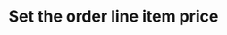 ---
title: "Set the order line item price"
name: "channelmeta_shopify"
key: "order_use_system_price"
description: "If false, uses price from Shopify and If true, uses the price of the variant from S2S"
user_friendly_description: "Determine whether you want the price of the item to come from Shopify or whether you want it to be set from Stock2Shop."
default: "false"
values: []
tags: [channelmeta,shopify]
type: "meta"
process: "orders"
headless: true
---
